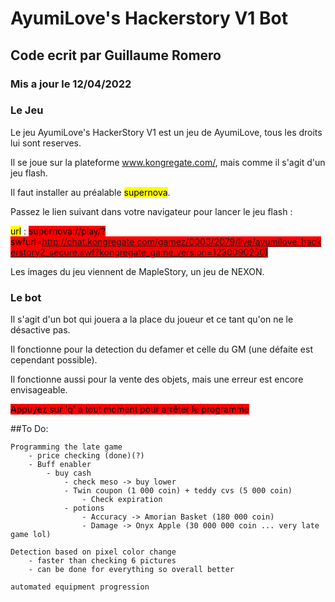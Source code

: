 # AyumiLove's Hackerstory V1 Bot
## Code ecrit par Guillaume Romero
### Mis a jour le 12/04/2022

### Le Jeu
Le jeu AyumiLove's HackerStory V1 est un jeu de AyumiLove, tous les droits lui sont reserves.

Il se joue sur la plateforme www.kongregate.com/, mais comme il s'agit d'un jeu flash.

Il faut installer au préalable <mark style="background-color: #FFFF00">supernova</mark>.

Passez le lien suivant dans votre navigateur pour lancer le jeu flash :

<mark style="background-color: #FFFF00">url</mark> : 
<mark style="background-color: red">supernova://play/?swfurl=http://chat.kongregate.com/gamez/0003/2079/live/ayumilove_hackerstory2_secure.swf?kongregate_game_version=1230090250)</mark>

Les images du jeu viennent de MapleStory, un jeu de NEXON.

### Le bot
Il s'agit d'un bot qui jouera a la place du joueur et ce tant qu'on ne le désactive pas.

Il fonctionne pour la detection du defamer et celle du GM (une défaite est cependant possible).

Il fonctionne aussi pour la vente des objets, mais une erreur est encore envisageable.

<mark style="background-color: #FF0000">Appuyez sur 'q' a tout moment pour arrêter le programme</mark>

##To Do:

    Programming the late game
        - price checking (done)(?)
        - Buff enabler
            - buy cash
                - check meso -> buy lower
                - Twin coupon (1 000 coin) + teddy cvs (5 000 coin)
                    - Check expiration
                - potions
                    - Accuracy -> Amorian Basket (180 000 coin)
                    - Damage -> Onyx Apple (30 000 000 coin ... very late game lol)
        
    Detection based on pixel color change
        - faster than checking 6 pictures
        - can be done for everything so overall better

    automated equipment progression